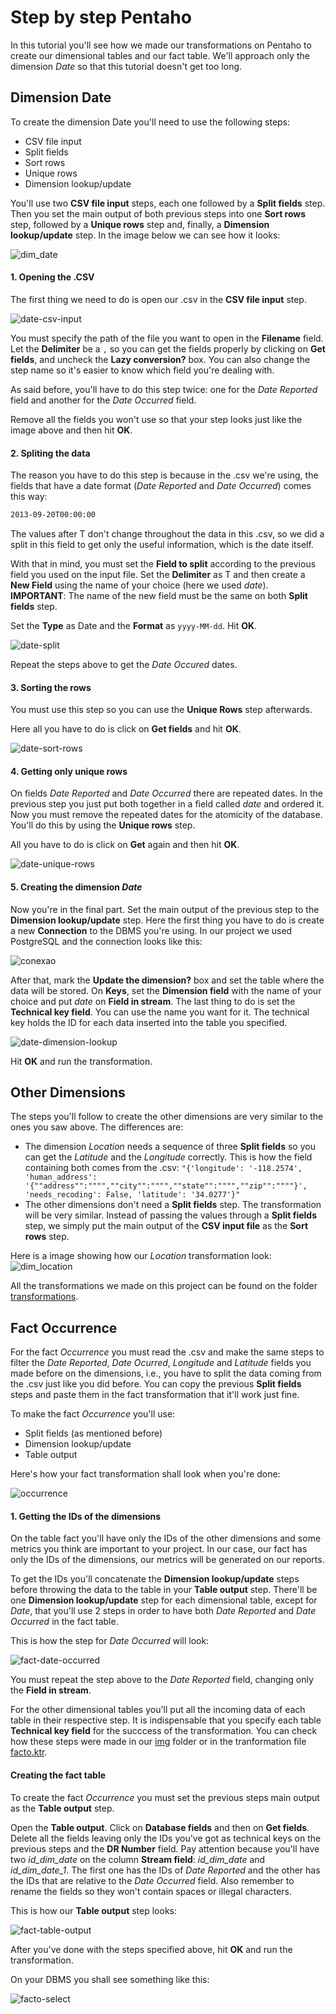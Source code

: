 # Step by step Pentaho

In this tutorial you'll see how we made our transformations on Pentaho to create our dimensional tables and our fact table. We'll approach only the dimension *Date* so that this tutorial doesn't get too long.

## Dimension Date
To create the dimension Date you'll need to use the following steps:
- CSV file input
- Split fields
- Sort rows
- Unique rows
- Dimension lookup/update

You'll use two <b>CSV file input</b> steps, each one followed by a <b>Split fields</b> step. Then you set the main output of both previous steps into one <b>Sort rows</b> step, followed by a <b>Unique rows</b> step and, finally, a <b>Dimension lookup/update</b> step. In the image below we can see how it looks:

![dim_date](img/dim_date.png)

#### 1. Opening the .CSV

The first thing we need to do is open our .csv in the <b>CSV file input</b> step.

![date-csv-input](img/date-csv-input.png)

You must specify the path of the file you want to open in the <b>Filename</b> field. Let the <b>Delimiter</b> be a ```,``` so you can get the fields properly by clicking on <b>Get fields</b>, and uncheck the <b>Lazy conversion?</b> box. You can also change the step name so it's easier to know which field you're dealing with.

As said before, you'll have to do this step twice: one for the *Date Reported* field and another for the *Date Occurred* field.

Remove all the fields you won't use so that your step looks just like the image above and then hit <b>OK</b>.

#### 2. Spliting the data

The reason you have to do this step is because in the .csv we're using, the fields that have a date format (*Date Reported* and *Date Occurred*) comes this way:

```bash
2013-09-20T00:00:00
```

The values after T don't change throughout the data in this .csv, so we did a split in this field to get only the useful information, which is the date itself.

With that in mind, you must set the <b>Field to split</b> according to the previous field you used on the input file. Set the <b>Delimiter</b> as T and then create a <b>New Field</b> using the name of your choice (here we used *date*). <b>IMPORTANT</b>: The name of the new field must be the same on both <b>Split fields</b> step.

Set the <b>Type</b> as Date and the <b>Format</b> as ```yyyy-MM-dd```. Hit <b>OK</b>.

![date-split](img/date-split.png)

Repeat the steps above to get the *Date Occured* dates.

#### 3. Sorting the rows

You must use this step so you can use the <b>Unique Rows</b> step afterwards.

Here all you have to do is click on <b>Get fields</b> and hit <b>OK</b>.

![date-sort-rows](img/date-sort-rows.png)

#### 4. Getting only unique rows

On fields *Date Reported* and *Date Occurred* there are repeated dates. In the previous step you just put both together in a field called *date* and ordered it. Now you must remove the repeated dates for the atomicity of the database. You'll do this by using the <b>Unique rows</b> step.

All you have to do is click on <b>Get</b> again and then hit <b>OK</b>.

![date-unique-rows](img/date-unique-rows.png)

#### 5. Creating the dimension *Date*

Now you're in the final part. Set the main output of the previous step to the <b>Dimension lookup/update</b> step. Here the first thing you have to do is create a new <b>Connection</b> to the DBMS you're using. In our project we used PostgreSQL and the connection looks like this:

![conexao](img/conexao.png)

After that, mark the <b>Update the dimension?</b> box and set the table where the data will be stored. On <b>Keys</b>, set the <b>Dimension field</b> with the name of your choice and put *date* on <b>Field in stream</b>. The last thing to do is set the <b>Technical key field</b>. You can use the name you want for it. The technical key holds the ID for each data inserted into the table you specified.

![date-dimension-lookup](img/date-dimension-lookup.png)

Hit <b>OK</b> and run the transformation.

## Other Dimensions

The steps you'll follow to create the other dimensions are very similar to the ones you saw above. The differences are:
- The dimension *Location* needs a sequence of three <b>Split fields</b> so you can get the *Latitude* and the *Longitude* correctly. This is how the field containing both comes from the .csv: ```"{'longitude': '-118.2574', 'human_address': '{""address"":"""",""city"":"""",""state"":"""",""zip"":""""}', 'needs_recoding': False, 'latitude': '34.0277'}"```
- The other dimensions don't need a <b>Split fields</b> step. The transformation will be very similar. Instead of passing the values through a <b>Split fields</b> step, we simply put the main output of the <b>CSV input file</b> as the <b>Sort rows</b> step.

Here is a image showing how our *Location* transformation look:
![dim_location](img/dim_location.png)

All the transformations we made on this project can be found on the folder [transformations](transformations/).

## Fact Occurrence

For the fact *Occurrence* you must read the .csv and make the same steps to filter the *Date Reported*, *Date Ocurred*, *Longitude* and *Latitude* fields you made before on the dimensions, i.e., you have to split the data coming from the .csv just like you did before. You can copy the previous <b>Split fields</b> steps and paste them in the fact transformation that it'll work just fine.

To make the fact *Occurrence* you'll use:
- Split fields (as mentioned before)
- Dimension lookup/update
- Table output

Here's how your fact transformation shall look when you're done:

![occurrence](img/occurrence.png)

#### 1. Getting the IDs of the dimensions
On the table fact you'll have only the IDs of the other dimensions and some metrics you think are important to your project. In our case, our fact has only the IDs of the dimensions, our metrics will be generated on our reports.

To get the IDs you'll concatenate the <b>Dimension lookup/update</b> steps before throwing the data to the table in your <b>Table output</b> step. There'll be one <b>Dimension lookup/update</b> step for each dimensional table, except for *Date*, that you'll use 2 steps in order to have both *Date Reported* and *Date Occurred* in the fact table.

This is how the step for *Date Occurred* will look:

![fact-date-occurred](img/fact-date-occurred.png)

You must repeat the step above to the *Date Reported* field, changing only the <b>Field in stream</b>.

For the other dimensional tables you'll put all the incoming data of each table in their respective step. It is indispensable that you specify each table <b>Technical key field</b> for the succcess of the transformation. You can check how these steps were made in our [img](img/) folder or in the tranformation file [facto.ktr](transformations/fact.ktr).

#### Creating the fact table

To create the fact *Occurrence* you must set the previous steps main output as the <b>Table output</b> step.

Open the <b>Table output</b>. Click on <b>Database fields</b> and then on <b>Get fields</b>. Delete all the fields leaving only the IDs you've got as technical keys on the previous steps and the <b>DR Number</b> field. Pay attention because you'll have two *id_dim_date* on the column <b>Stream field</b>: *id_dim_date* and *id_dim_date_1*. The first one has the IDs of *Date Reported* and the other has the IDs that are relative to the *Date Occurred* field. Also remember to rename the fields so they won't contain spaces or illegal characters.

This is how our <b>Table output</b> step looks:

![fact-table-output](img/fact-table-output.png)

After you've done with the steps specified above, hit <b>OK</b> and run the transformation.

On your DBMS you shall see something like this:

![facto-select](img/fact-select.png)